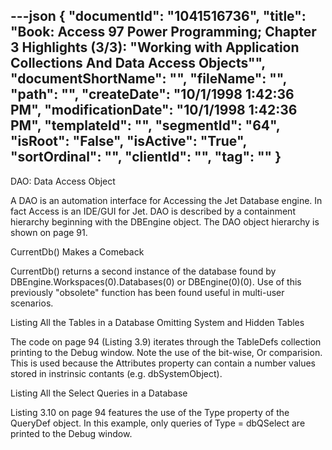 ---json
{
  "documentId": "1041516736",
  "title": "Book: Access 97 Power Programming; Chapter 3 Highlights (3/3): &quot;Working with Application Collections And Data Access Objects&quot;",
  "documentShortName": "",
  "fileName": "",
  "path": "",
  "createDate": "10/1/1998 1:42:36 PM",
  "modificationDate": "10/1/1998 1:42:36 PM",
  "templateId": "",
  "segmentId": "64",
  "isRoot": "False",
  "isActive": "True",
  "sortOrdinal": "",
  "clientId": "",
  "tag": ""
}
---

DAO: Data Access Object

A DAO is an automation interface for Accessing the Jet Database engine. In fact Access is an IDE/GUI for Jet. DAO is described by a containment hierarchy beginning with the DBEngine object. The DAO object hierarchy is shown on page 91.


CurrentDb() Makes a Comeback

CurrentDb() returns a second instance of the database found by DBEngine.Workspaces(0).Databases(0) or DBEngine(0)(0). Use of this previously &quot;obsolete&quot; function has been found useful in multi-user scenarios.


Listing All the Tables in a Database Omitting System and Hidden Tables

The code on page 94 (Listing 3.9) iterates through the TableDefs collection printing to the Debug window. Note the use of the bit-wise, Or comparision. This is used because the Attributes property can contain a number values stored in instrinsic contants (e.g. dbSystemObject).


Listing All the Select Queries in a Database

Listing 3.10 on page 94 features the use of the Type property of the QueryDef object. In this example, only queries of Type = dbQSelect are printed to the Debug window.
